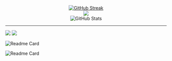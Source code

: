 <div align=center>
    <a href="https://git.io/streak-stats" style="margin: auto;"><img src="https://streak-stats.demolab.com?user=AsadiAhmad&theme=dark" alt="GitHub Streak" /></a>
    <br>
    <img src="https://github-readme-stats.vercel.app/api/top-langs/?username=AsadiAhmad&theme=dark&layout=compact"/>
    <br>
    <img src="https://github-readme-stats.vercel.app/api?username=AsadiAhmad&theme=calm_pink&show_icons=true" alt="GitHub Stats" />
</div>
<hr>
<img src="https://github-readme-stats.vercel.app/api/pin/?username=AsadiAhmad&repo=Online-Shop" />
<img src="https://github-readme-stats.vercel.app/api/pin/?username=AsadiAhmad&repo=Simple-Signup-Nodejs" />

![Readme Card](https://github-readme-stats.vercel.app/api/pin/?username=AsadiAhmad&repo=Online-Shop)

![Readme Card](https://github-readme-stats.vercel.app/api/pin/?username=AsadiAhmad&repo=Simple-Signup-Nodejs)



